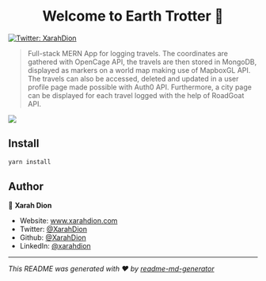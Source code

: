 <h1 align="center">Welcome to Earth Trotter 👋</h1>
<p>
  <a href="https://twitter.com/XarahDion" target="_blank">
    <img alt="Twitter: XarahDion" src="https://img.shields.io/twitter/follow/XarahDion.svg?style=social" />
  </a>
</p>

> Full-stack MERN App for logging travels. The coordinates are gathered with OpenCage API, the travels are then stored in MongoDB, displayed as markers on a world map making use of MapboxGL API. The travels can also be accessed, deleted and updated in a user profile page made possible with Auth0 API. Furthermore, a city page can be displayed for each travel logged with the help of RoadGoat API.
> 

[<img src="https://res.cloudinary.com/dojn5va73/image/upload/v1670347670/Untitled_v6w1nr.png" >](https://vimeo.com/778899636)

## Install

```sh
yarn install
```

## Author

👤 **Xarah Dion**

* Website: www.xarahdion.com
* Twitter: [@XarahDion](https://twitter.com/XarahDion)
* Github: [@XarahDion](https://github.com/XarahDion)
* LinkedIn: [@xarahdion](https://linkedin.com/in/xarahdion)

***
_This README was generated with ❤️ by [readme-md-generator](https://github.com/kefranabg/readme-md-generator)_
